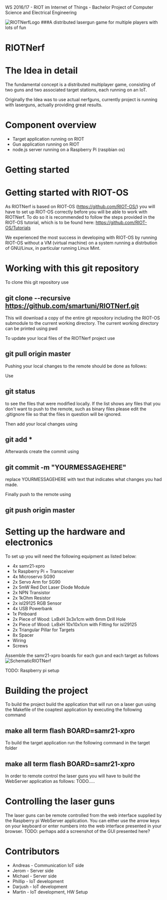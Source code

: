 WS 2016/17 - RIOT im Internet of Things - Bachelor Project of Computer Science and Electrical Engineering

![RIOTNerfLogo](https://github.com/smartuni/RIOTNerf/blob/master/DOC/RiotNerf_LOGO.png)
###A distributed lasergun game for multiple players with lots of fun

# RIOTNerf

# The Idea in detail

The fundamental concept is a distributed multiplayer game, consisting of two 
guns and two associated target stations, each running on an IoT.

Originally the Idea was to use actual nerfguns, currently project is running with laserguns, actually providing great 
results.

# Component overview
* Target application running on RIOT  
* Gun application running on RIOT  
* node.js server running on a Raspberry Pi (raspbian os)  

# Getting started

# Getting started with RIOT-OS
As RIOTNerf is based on RIOT-OS (https://github.com/RIOT-OS/)
you will have to set up RIOT-OS correctly before you will be able to work with RIOTNerf.
To do so it is recommended to follow the steps provided in the RIOT-OS tutorial, which is to be found 
here: https://github.com/RIOT-OS/Tutorials

We experienced the most success in developing with RIOT-OS by running RIOT-OS without a VM (virtual machine)
on a system running a distrbution of GNU/Linux, in particular running Linux Mint.

# Working with this git repository

To clone this git repository use

## git clone --recursive https://github.com/smartuni/RIOTNerf.git

This will download a copy of the entire git repository including the RIOT-OS submodule
to the current working directory. The current working directory can be printed using
pwd


To update your local files of the RIOTNerf project use
## git pull origin master

Pushing your local changes to the remote should be done as follows:

Use 

## git status

to see the files that were modified locally.
If the list shows any files that you don't want to push to the remote, 
such as binary files please edit the .gitignore file so that the files in question will be ignored.

Then add your local changes using

## git add *

Afterwards create the commit using

## git commit -m "YOURMESSAGEHERE"

replace YOURMESSAGEHERE with text that indicates what changes you had made.

Finally push to the remote using 

## git push origin master


# Setting up the hardware and electronics

To set up you will need the following equipment as listed below:

- 4x samr21-xpro
- 1x Raspberry Pi + Transceiver
- 4x Microservo SG90
- 2x Servo Arm for SG90
- 2x 5mW Red Dot Laser Diode Module
- 2x NPN Transistor
- 2x 1kOhm Resistor
- 2x isl29125 RGB Sensor
- 4x USB Powerbank
- 1x Pinboard
- 2x Piece of Wood: LxBxH 3x3x1cm with 6mm Drill Hole
- 2x Piece of Wood: LxBxH 10x10x1cm with Fitting for isl29125
- 2x Triangular Pillar for Targets
- 8x Spacer
- Wiring
- Screws

Assemble the samr21-xpro boards for each gun and each target as follows
![SchematicRIOTNerf](https://github.com/smartuni/RIOTNerf/blob/master/DOC/ScematicRIOTNerf.png)

TODO:
Raspberry pi setup


# Building the project

To build the project 
build the application that will run on a laser gun
using the Makefile of the coaptest application by executing the following command

## make all term flash BOARD=samr21-xpro

To build the target application run the following command in the target folder

## make all term flash BOARD=samr21-xpro

In order to remote control the laser guns you will have to build the WebServer application as follows:
TODO.....


# Controlling the laser guns

The laser guns can be remote controlled from the web interface supplied by the Raspberry pi WebServer application.
You can either use the arrow keys on your keyboard or enter numbers into the web interface presented in your browser.
TODO: perhaps add a screenshot of the GUI presented here?

# Contributors
* Andreas - Communication IoT side  
* Jerom   - Server side  
* Michael - Server side  
* Phillip - IoT development  
* Darjush - IoT development  
* Martin  - IoT development, HW Setup  
